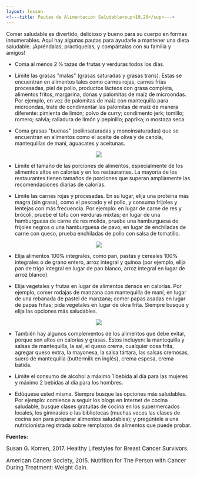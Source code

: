 ```yaml
---
layout: lesson
<!---title: Pautas de Alimentación Saludable<sup>19,20</sup>--->
---
```


Comer saludable es divertido, delicioso y bueno para su cuerpo en formas innumerables. Aquí hay algunas pautas para ayudarle a mantener una dieta saludable. ¡Apréndalas, practíquelas, y compártalas con su familia y amigos!


* Coma al menos 2 ½ tazas de frutas y verduras todos los días.

* Limite las grasas "malas" (grasas saturadas y grasas trans). Estas se encuentran en alimentos tales como carnes rojas, carnes frías procesadas, piel de pollo, productos lácteos con grasa completa, alimentos fritos, margarina, donas y palomitas de maíz de microondas. Por ejemplo, en vez de palomitas de maíz con mantequilla para microondas, trate de condimentar las palomitas de maíz de manera diferente: pimienta de limón; polvo de curry; condimento jerk; tomillo; romero; salvia; ralladura de limón y pepinillo; paprika; o mostaza seca

* Coma grasas "buenas" (poliinsaturadas y monoinsaturadas) que se encuentran en alimentos como el aceite de oliva y de canola, mantequillas de maní, aguacates y aceitunas.

<p align="center">
<img src="https://scnslabutsa.github.io/myhthelperEduContent/Images/AmericanPlate2.jpg"/>	
</p>

* Limite el tamaño de las porciones de alimentos, especialmente de los alimentos altos en calorías y en los restaurantes. La mayoría de los restaurantes tienen tamaños de porciones que superan ampliamente las recomendaciones diarias de calorías.

* Limite las carnes rojas y procesadas. En su lugar, elija una proteína más magra (sin grasa), como el pescado y el pollo, y consuma frijoles y lentejas con más frecuencia. Por ejemplo: en lugar de carne de res y brócoli, pruebe el tofu con verduras mixtas; en lugar de una hamburguesa de carne de res molida, pruebe una hamburguesa de frijoles negros o una hamburguesa de pavo; en lugar de enchiladas de carne con queso, prueba enchiladas de pollo con salsa de tomatillo.

<p align="center">
<img src="https://scnslabutsa.github.io/myhthelperEduContent/Images/Plate3.PNG"/>	
</p>

* Elija alimentos 100% integrales, como pan, pastas y cereales 100% integrales o de grano entero, arroz integral y quinoa (por ejemplo, elija pan de trigo integral en lugar de pan blanco, arroz integral en lugar de arroz blanco).

* Elija vegetales y frutas en lugar de alimentos densos en calorías. Por ejemplo, comer rodajas de manzana con mantequilla de maní, en lugar de una rebanada de pastel de manzana; comer papas asadas en lugar de papas fritas; pida vegetales en lugar de okra frita. Siempre busque y elija las opciones más saludables.

<p align="center">
<img src="https://scnslabutsa.github.io/myhthelperEduContent/Images/colorfulFruits.jpg"/>	
</p>

* También hay algunos complementos de los alimentos que debe evitar, porque son altos en calorías y grasas. Estos incluyen: la mantequilla y salsas de mantequilla, la sal, el queso crema, cualquier cosa frita, agregar queso extra, la mayonesa, la salsa tártara, las salsas cremosas, suero de mantequilla (buttermilk en inglés), crema espesa, crema batida.

* Limite el consumo de alcohol a máximo 1 bebida al día para las mujeres y máximo 2 bebidas al día para los hombres.

* Edúquese usted misma. Siempre busque las opciones más saludables. Por ejemplo: comience a seguir los blogs en Internet de cocina saludable, busque clases gratuitas de cocina en los supermercados locales, los gimnasios o las bibliotecas (muchas veces las clases de cocina son para preparar alimentos saludables); y pregúntele a una nutricionista registrada sobre remplazos de alimentos que puede probar.

**Fuentes:**

<span style="font-size:15px;">Susan G. Komen, 2017. Healthy Lifestyles for Breast Cancer Survivors.</span>

<span style="font-size:15px;">American Cancer Society, 2015. Nutrition for The Person with Cancer During Treatment: Weight Gain.</span>
